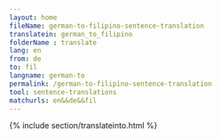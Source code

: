 ```yaml
---
layout: home
fileName: german-to-filipino-sentence-translation
translatein: german_to_filipino
folderName : translate
lang: en
from: de
to: fil
langname: german-to
permalink: /german-to-filipino-sentence-translation
tool: sentence-translations
matchurls: en&&de&&fil
---
```

{% include section/translateinto.html %}
